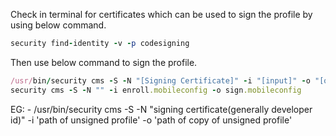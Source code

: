 Check in terminal for certificates which can be used to sign the profile by using below command.
```ruby
security find-identity -v -p codesigning
```
Then use below command to sign the profile.
```ruby
/usr/bin/security cms -S -N "[Signing Certificate]" -i "[input]" -o "[output]"
security cms -S -N "" -i enroll.mobileconfig -o sign.mobileconfig
```
EG: - /usr/bin/security cms -S -N "signing certificate(generally developer id)" -i 'path of unsigned profile' -o 'path of copy of unsigned profile'

